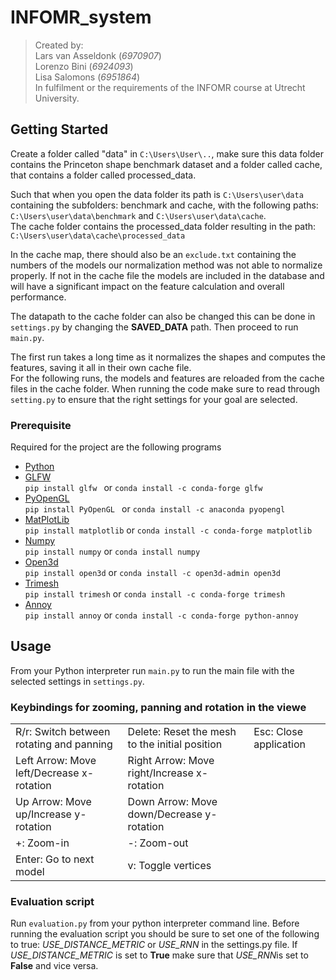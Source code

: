 # INFOMR_system

> Created by:  
> Lars van Asseldonk (*6970907*) \
> Lorenzo Bini (*6924093*) \
> Lisa Salomons (*6951864*) \
> In fulfilment or the requirements of the INFOMR course at Utrecht University.

## Getting Started
Create a folder called "data" in `C:\Users\User\..`, make sure this data folder contains the Princeton shape benchmark dataset and a folder called cache, that contains a folder called processed_data. 

Such that when you open the data folder its path is `C:\Users\user\data` containing the subfolders: benchmark and cache, with the following paths: `C:\Users\user\data\benchmark` and `C:\Users\user\data\cache`. \
The cache folder contains the processed_data folder resulting in the path: `C:\Users\user\data\cache\processed_data`

In the cache map, there should also be an `exclude.txt` containing the numbers of the models our normalization method was not able to normalize properly. If not in the cache file the models are included in the database and will have a significant impact on the feature calculation and overall performance. 

The datapath to the cache folder can also be changed this can be done in `settings.py` by changing the **SAVED_DATA** path. 
Then proceed to run `main.py`.

The first run takes a long time as it normalizes the shapes and computes the features, saving it all in their own cache file. \
For the following runs, the models and features are reloaded from the cache files in the cache folder. When running the code make sure to read through `setting.py` to ensure that the right settings for your goal are selected. 


### Prerequisite
Required for the project are the following programs
 - [Python](https://www.python.org/downloads/release/python-370/) 
 - [GLFW](https://www.glfw.org/)\
 `pip install glfw `
 or
 `conda install -c conda-forge glfw`
 - [PyOpenGL](http://pyopengl.sourceforge.net/)\
 `pip install PyOpenGL `
 or
 `conda install -c anaconda pyopengl`
 - [MatPlotLib](https://matplotlib.org/users/installing.html)\
 `pip install matplotlib`
 or 
 `conda install -c conda-forge matplotlib`
 - [Numpy](https://numpy.org/doc/stable/user/setting-up.html)\
 `pip install numpy`
 or 
 `conda install numpy`
 - [Open3d](http://www.open3d.org/docs/release/)\
 `pip install open3d`
 or
 `conda install -c open3d-admin open3d`
 - [Trimesh](https://trimsh.org/trimesh.html)\
 `pip install trimesh`
 or 
 `conda install -c conda-forge trimesh`
 - [Annoy](https://pypi.org/project/annoy/)   
 `pip install annoy`
 or 
 `conda install -c conda-forge python-annoy`

## Usage 
From your Python interpreter run `main.py` to run the main file with the selected settings in `settings.py`.

### Keybindings for zooming, panning and rotation in the viewe
|                                           |                                                 |                        |
|-------------------------------------------|-------------------------------------------------|------------------------|
| R/r: Switch between rotating and panning  | Delete: Reset the mesh to the initial position  | Esc: Close application |
| Left Arrow: Move left/Decrease x-rotation | Right Arrow: Move right/Increase x-rotation     |                        |
| Up Arrow: Move up/Increase y-rotation     | Down Arrow: Move down/Decrease y-rotation       |                        |
| +: Zoom-in                                | -: Zoom-out                                     |                        |
| Enter: Go to next model                   | v: Toggle vertices                              |                        |

### Evaluation script
Run `evaluation.py` from your python interpreter command line.
Before running the evaluation script you should be sure to set one of the following to true: *USE_DISTANCE_METRIC* or *USE_RNN* in the settings.py file. If *USE_DISTANCE_METRIC* is set to **True** make sure that *USE_RNN*is set to **False** and vice versa. 
